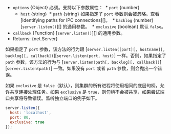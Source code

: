 <!-- YAML
added: v0.11.14
-->

* `options` {Object} 必须。支持以下参数属性：
  * `port` {number}
  * `host` {string}
  * `path` {string} 如果指定了 `port` 参数则会被忽略。查看 [Identifying paths for IPC connections][]。
  * `backlog` {number} [`server.listen()`][] 的通用参数。
  * `exclusive` {boolean} 默认 `false`。
* `callback` {Function} [`server.listen()`][] 的通用参数。
* Returns: {net.Server}

如果指定了 `port` 参数，该方法的行为跟 [`server.listen([port][, hostname][, backlog][, callback])`][`server.listen(port, host)`] 一样。否则，如果指定了 `path` 参数，该方法的行为与 [`server.listen(path[, backlog][, callback])`][`server.listen(path)`] 一致。如果没有 `port` 或者 `path` 参数，则会抛出一个错误。

如果 `exclusive` 是 `false`（默认），则集群的所有进程将使用相同的底层句柄，允许共享连接处理任务。如果 `exclusive` 是 `true`，则句柄不会被共享，如果尝试端口共享将导致错误。监听独立端口的例子如下。

```js
server.listen({
  host: 'localhost',
  port: 80,
  exclusive: true
});
```


